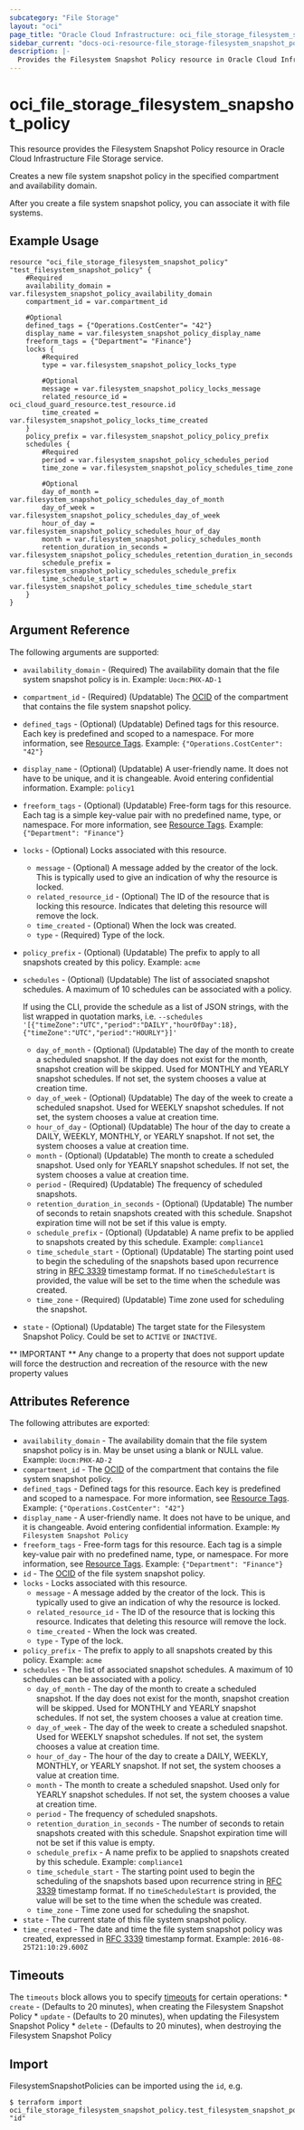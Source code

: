```yaml
---
subcategory: "File Storage"
layout: "oci"
page_title: "Oracle Cloud Infrastructure: oci_file_storage_filesystem_snapshot_policy"
sidebar_current: "docs-oci-resource-file_storage-filesystem_snapshot_policy"
description: |-
  Provides the Filesystem Snapshot Policy resource in Oracle Cloud Infrastructure File Storage service
---
```


# oci_file_storage_filesystem_snapshot_policy
This resource provides the Filesystem Snapshot Policy resource in Oracle Cloud Infrastructure File Storage service.

Creates a new file system snapshot policy in the specified compartment and
availability domain.

After you create a file system snapshot policy, you can associate it with
file systems.


## Example Usage

```hcl
resource "oci_file_storage_filesystem_snapshot_policy" "test_filesystem_snapshot_policy" {
	#Required
	availability_domain = var.filesystem_snapshot_policy_availability_domain
	compartment_id = var.compartment_id

	#Optional
	defined_tags = {"Operations.CostCenter"= "42"}
	display_name = var.filesystem_snapshot_policy_display_name
	freeform_tags = {"Department"= "Finance"}
	locks {
		#Required
		type = var.filesystem_snapshot_policy_locks_type

		#Optional
		message = var.filesystem_snapshot_policy_locks_message
		related_resource_id = oci_cloud_guard_resource.test_resource.id
		time_created = var.filesystem_snapshot_policy_locks_time_created
	}
	policy_prefix = var.filesystem_snapshot_policy_policy_prefix
	schedules {
		#Required
		period = var.filesystem_snapshot_policy_schedules_period
		time_zone = var.filesystem_snapshot_policy_schedules_time_zone

		#Optional
		day_of_month = var.filesystem_snapshot_policy_schedules_day_of_month
		day_of_week = var.filesystem_snapshot_policy_schedules_day_of_week
		hour_of_day = var.filesystem_snapshot_policy_schedules_hour_of_day
		month = var.filesystem_snapshot_policy_schedules_month
		retention_duration_in_seconds = var.filesystem_snapshot_policy_schedules_retention_duration_in_seconds
		schedule_prefix = var.filesystem_snapshot_policy_schedules_schedule_prefix
		time_schedule_start = var.filesystem_snapshot_policy_schedules_time_schedule_start
	}
}
```

## Argument Reference

The following arguments are supported:

* `availability_domain` - (Required) The availability domain that the file system snapshot policy is in.  Example: `Uocm:PHX-AD-1` 
* `compartment_id` - (Required) (Updatable) The [OCID](https://docs.cloud.oracle.com/iaas/Content/General/Concepts/identifiers.htm) of the compartment that contains the file system snapshot policy.
* `defined_tags` - (Optional) (Updatable) Defined tags for this resource. Each key is predefined and scoped to a namespace. For more information, see [Resource Tags](https://docs.cloud.oracle.com/iaas/Content/General/Concepts/resourcetags.htm). Example: `{"Operations.CostCenter": "42"}` 
* `display_name` - (Optional) (Updatable) A user-friendly name. It does not have to be unique, and it is changeable. Avoid entering confidential information.  Example: `policy1` 
* `freeform_tags` - (Optional) (Updatable) Free-form tags for this resource. Each tag is a simple key-value pair with no predefined name, type, or namespace. For more information, see [Resource Tags](https://docs.cloud.oracle.com/iaas/Content/General/Concepts/resourcetags.htm). Example: `{"Department": "Finance"}` 
* `locks` - (Optional) Locks associated with this resource.
	* `message` - (Optional) A message added by the creator of the lock. This is typically used to give an indication of why the resource is locked. 
	* `related_resource_id` - (Optional) The ID of the resource that is locking this resource. Indicates that deleting this resource will remove the lock. 
	* `time_created` - (Optional) When the lock was created.
	* `type` - (Required) Type of the lock.
* `policy_prefix` - (Optional) (Updatable) The prefix to apply to all snapshots created by this policy.  Example: `acme` 
* `schedules` - (Optional) (Updatable) The list of associated snapshot schedules. A maximum of 10 schedules can be associated with a policy.

	If using the CLI, provide the schedule as a list of JSON strings, with the list wrapped in quotation marks, i.e. ``` --schedules '[{"timeZone":"UTC","period":"DAILY","hourOfDay":18},{"timeZone":"UTC","period":"HOURLY"}]' ``` 
	* `day_of_month` - (Optional) (Updatable) The day of the month to create a scheduled snapshot. If the day does not exist for the month, snapshot creation will be skipped. Used for MONTHLY and YEARLY snapshot schedules. If not set, the system chooses a value at creation time. 
	* `day_of_week` - (Optional) (Updatable) The day of the week to create a scheduled snapshot. Used for WEEKLY snapshot schedules. If not set, the system chooses a value at creation time. 
	* `hour_of_day` - (Optional) (Updatable) The hour of the day to create a DAILY, WEEKLY, MONTHLY, or YEARLY snapshot. If not set, the system chooses a value at creation time. 
	* `month` - (Optional) (Updatable) The month to create a scheduled snapshot. Used only for YEARLY snapshot schedules. If not set, the system chooses a value at creation time. 
	* `period` - (Required) (Updatable) The frequency of scheduled snapshots.
	* `retention_duration_in_seconds` - (Optional) (Updatable) The number of seconds to retain snapshots created with this schedule. Snapshot expiration time will not be set if this value is empty. 
	* `schedule_prefix` - (Optional) (Updatable) A name prefix to be applied to snapshots created by this schedule.  Example: `compliance1` 
	* `time_schedule_start` - (Optional) (Updatable) The starting point used to begin the scheduling of the snapshots based upon recurrence string in [RFC 3339](https://tools.ietf.org/rfc/rfc3339) timestamp format. If no `timeScheduleStart` is provided, the value will be set to the time when the schedule was created. 
	* `time_zone` - (Required) (Updatable) Time zone used for scheduling the snapshot.
* `state` - (Optional) (Updatable) The target state for the Filesystem Snapshot Policy. Could be set to `ACTIVE` or `INACTIVE`. 


** IMPORTANT **
Any change to a property that does not support update will force the destruction and recreation of the resource with the new property values

## Attributes Reference

The following attributes are exported:

* `availability_domain` - The availability domain that the file system snapshot policy is in. May be unset using a blank or NULL value.  Example: `Uocm:PHX-AD-2` 
* `compartment_id` - The [OCID](https://docs.cloud.oracle.com/iaas/Content/General/Concepts/identifiers.htm) of the compartment that contains the file system snapshot policy.
* `defined_tags` - Defined tags for this resource. Each key is predefined and scoped to a namespace. For more information, see [Resource Tags](https://docs.cloud.oracle.com/iaas/Content/General/Concepts/resourcetags.htm). Example: `{"Operations.CostCenter": "42"}` 
* `display_name` - A user-friendly name. It does not have to be unique, and it is changeable. Avoid entering confidential information.  Example: `My Filesystem Snapshot Policy` 
* `freeform_tags` - Free-form tags for this resource. Each tag is a simple key-value pair with no predefined name, type, or namespace. For more information, see [Resource Tags](https://docs.cloud.oracle.com/iaas/Content/General/Concepts/resourcetags.htm). Example: `{"Department": "Finance"}` 
* `id` - The [OCID](https://docs.cloud.oracle.com/iaas/Content/General/Concepts/identifiers.htm) of the file system snapshot policy.
* `locks` - Locks associated with this resource.
	* `message` - A message added by the creator of the lock. This is typically used to give an indication of why the resource is locked. 
	* `related_resource_id` - The ID of the resource that is locking this resource. Indicates that deleting this resource will remove the lock. 
	* `time_created` - When the lock was created.
	* `type` - Type of the lock.
* `policy_prefix` - The prefix to apply to all snapshots created by this policy.  Example: `acme` 
* `schedules` - The list of associated snapshot schedules. A maximum of 10 schedules can be associated with a policy. 
	* `day_of_month` - The day of the month to create a scheduled snapshot. If the day does not exist for the month, snapshot creation will be skipped. Used for MONTHLY and YEARLY snapshot schedules. If not set, the system chooses a value at creation time. 
	* `day_of_week` - The day of the week to create a scheduled snapshot. Used for WEEKLY snapshot schedules. If not set, the system chooses a value at creation time. 
	* `hour_of_day` - The hour of the day to create a DAILY, WEEKLY, MONTHLY, or YEARLY snapshot. If not set, the system chooses a value at creation time. 
	* `month` - The month to create a scheduled snapshot. Used only for YEARLY snapshot schedules. If not set, the system chooses a value at creation time. 
	* `period` - The frequency of scheduled snapshots.
	* `retention_duration_in_seconds` - The number of seconds to retain snapshots created with this schedule. Snapshot expiration time will not be set if this value is empty. 
	* `schedule_prefix` - A name prefix to be applied to snapshots created by this schedule.  Example: `compliance1` 
	* `time_schedule_start` - The starting point used to begin the scheduling of the snapshots based upon recurrence string in [RFC 3339](https://tools.ietf.org/rfc/rfc3339) timestamp format. If no `timeScheduleStart` is provided, the value will be set to the time when the schedule was created. 
	* `time_zone` - Time zone used for scheduling the snapshot.
* `state` - The current state of this file system snapshot policy. 
* `time_created` - The date and time the file system snapshot policy was created, expressed in [RFC 3339](https://tools.ietf.org/rfc/rfc3339) timestamp format.  Example: `2016-08-25T21:10:29.600Z` 

## Timeouts

The `timeouts` block allows you to specify [timeouts](https://registry.terraform.io/providers/oracle/oci/latest/docs/guides/changing_timeouts) for certain operations:
	* `create` - (Defaults to 20 minutes), when creating the Filesystem Snapshot Policy
	* `update` - (Defaults to 20 minutes), when updating the Filesystem Snapshot Policy
	* `delete` - (Defaults to 20 minutes), when destroying the Filesystem Snapshot Policy


## Import

FilesystemSnapshotPolicies can be imported using the `id`, e.g.

```
$ terraform import oci_file_storage_filesystem_snapshot_policy.test_filesystem_snapshot_policy "id"
```


